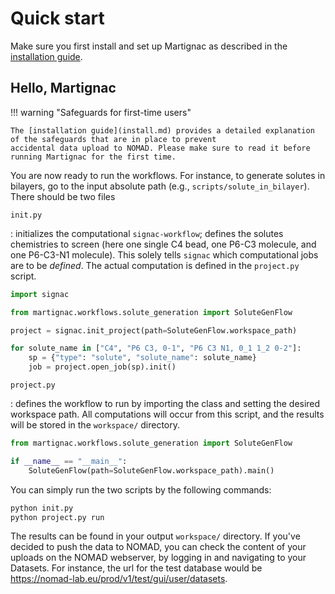 # Quick start

Make sure you first install and set up Martignac as described in the [installation guide](install.md).

## Hello, Martignac

!!! warning "Safeguards for first-time users"

    The [installation guide](install.md) provides a detailed explanation of the safeguards that are in place to prevent
    accidental data upload to NOMAD. Please make sure to read it before running Martignac for the first time.

You are now ready to run the workflows. 
For instance, to generate solutes in bilayers, go to the input absolute path (e.g., `scripts/solute_in_bilayer`).
There should be two files 

`init.py` 

:   initializes the computational `signac-workflow`; defines the solutes chemistries to screen (here one single
    C4 bead, one P6-C3 molecule, and one P6-C3-N1 molecule). This solely tells `signac` which computational jobs are 
    to be _defined_. The actual computation is defined in the `project.py` script.

``` python
import signac

from martignac.workflows.solute_generation import SoluteGenFlow

project = signac.init_project(path=SoluteGenFlow.workspace_path)

for solute_name in ["C4", "P6 C3, 0-1", "P6 C3 N1, 0_1 1_2 0-2"]:
    sp = {"type": "solute", "solute_name": solute_name}
    job = project.open_job(sp).init()
```

`project.py`

:   defines the workflow to run by importing the class and setting the desired workspace path. All computations 
    will occur from this script, and the results will be stored in the `workspace/` directory.

``` python
from martignac.workflows.solute_generation import SoluteGenFlow

if __name__ == "__main__":
    SoluteGenFlow(path=SoluteGenFlow.workspace_path).main()
```

You can simply run the two scripts by the following commands:
```bash
python init.py
python project.py run
```

The results can be found in your output `workspace/` directory. 
If you've decided to push the data to NOMAD, you can check the content of your uploads on the NOMAD webserver,
by logging in and navigating to your Datasets. For instance, the url for the test database would be 
<https://nomad-lab.eu/prod/v1/test/gui/user/datasets>.
